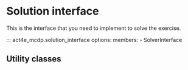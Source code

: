 # Solution interface

This is the interface that you need to implement to solve the exercise.



::: act4e_mcdp.solution_interface
    options:
      members:
        - SolverInterface



## Utility classes
